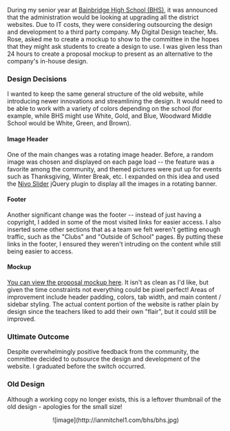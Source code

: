 During my senior year at [Bainbridge High School (BHS)](http://www.bisd303.org/site/Domain/8), it was announced that the administration would be looking at upgrading all the district websites. Due to IT costs, they were considering outsourcing the design and development to a third party company. My Digital Design teacher, Ms. Rose, asked me to create a mockup to show to the committee in the hopes that they might ask students to create a design to use. I was given less than 24 hours to create a proposal mockup to present as an alternative to the company's in-house design.

### Design Decisions

I wanted to keep the same general structure of the old website, while introducing newer innovations and streamlining the design. It would need to be able to work with a variety of colors depending on the school (for example, while BHS might use White, Gold, and Blue, Woodward Middle School would be White, Green, and Brown).

#### Image Header

One of the main changes was a rotating image header. Before, a random image was chosen and displayed on each page load -- the feature was a favorite among the community, and themed pictures were put up for events such as Thanksgiving, Winter Break, etc. I expanded on this idea and used the [Nivo Slider](http://dev7studios.com/nivo-slider/) jQuery plugin to display all the images in a rotating banner. 

#### Footer

Another significant change was the footer -- instead of just having a copyright, I added in some of the most visited links for easier access. I also inserted some other sections that as a team we felt weren't getting enough traffic, such as the "Clubs" and "Outside of School" pages. By putting these links in the footer, I ensured they weren't intruding on the content while still being easier to access. 

#### Mockup

[You can view the proposal mockup here](http://ianmitchel1.com/bhs/index.html). It isn't as clean as I'd like, but given the time constraints not everything could be pixel perfect! Areas of improvement include header padding, colors, tab width, and main content / sidebar styling. The actual content portion of the website is rather plain by design since the teachers liked to add their own "flair", but it could still be improved.

### Ultimate Outcome

Despite overwhelmingly positive feedback from the community, the committee decided to outsource the design and development of the website. I graduated before the switch occurred.

### Old Design

Although a working copy no longer exists, this is a leftover thumbnail of the old design - apologies for the small size!

<center>
	![image](http://ianmitchel1.com/bhs/bhs.jpg)
</center>